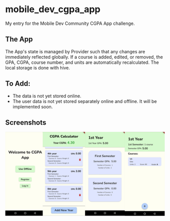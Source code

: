 # mobile_dev_cgpa_app

My entry for the Mobile Dev Community CGPA App challenge.

## The App

The App's state is managed by Provider such that any changes are immediately reflected globally.
If a course is added, edited, or removed, the GPA, CGPA, course number, and units are automatically recalculated.
The local storage is done with hive.

## To Add:

- The data is not yet stored online.
- The user data is not yet stored separately online and offline. It will be implemented soon.

## Screenshots

![App screenshots](assets\images\CGPA_DEMO.jpg?raw=true "App Screenshots")
